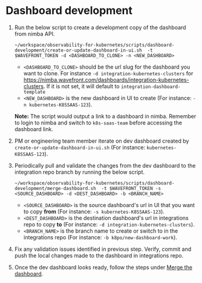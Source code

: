 # Dashboard development

1. Run the below script to create a development copy of the dashboard from nimba API.
    ```
    ~/workspace/observability-for-kubernetes/scripts/dashboard-development/create-or-update-dashboard-in-ui.sh  -t $WAVEFRONT_TOKEN -d <DASHBOARD_TO_CLONE> -n <NEW_DASHBOARD>
    ```
   * `<DASHBOARD_TO_CLONE>` should be the url slug for the dashboard you want to clone. For instance `-d integration-kubernetes-clusters` for https://nimba.wavefront.com/dashboards/integration-kubernetes-clusters.
     If it is not set, it will default to `integration-dashboard-template`
   * `<NEW_DASHBOARD>` is the new dashboard in UI to create (For instance: `-n kubernetes-K8SSAAS-123`).

   **Note:** The script would output a link to a dashboard in nimba. Remember to login to nimba and switch to `k8s-saas-team` before accessing the dashboard link.
2. PM or engineering team member iterate on dev dashboard created by `create-or-update-dashboard-in-ui.sh` (For instance: `kubernetes-K8SSAAS-123`).
3. Periodically pull and validate the changes from the dev dashboard to the integration repo branch by running the below script.
    ```
    ~/workspace/observability-for-kubernetes/scripts/dashboard-development/merge-dashboard.sh  -t $WAVEFRONT_TOKEN -s <SOURCE_DASHBOARD> -d <DEST_DASHBOARD> -b <BRANCH_NAME>
    ```
   * `<SOURCE_DASHBOARD>` is the source dashboard's url in UI that you want to copy **from** (For instance: `-s kubernetes-K8SSAAS-123`). 
   * `<DEST_DASHBOARD>` is the destination dashboard's url in integrations repo to copy **to** (For instance: `-d integration-kubernetes-clusters`). 
   * `<BRANCH_NAME>` is the branch name to create or switch to in the integrations repo (For instance: `-b k8po/new-dashboard-work`).
4. Fix any validation issues identified in previous step. Verify, commit and push the local changes made to the dashboard in integrations repo.
5. Once the dev dashboard looks ready, follow the steps under [Merge the dashboard](https://confluence.eng.vmware.com/display/CNA/Technical+References#TechnicalReferences-Mergethedashboard).
